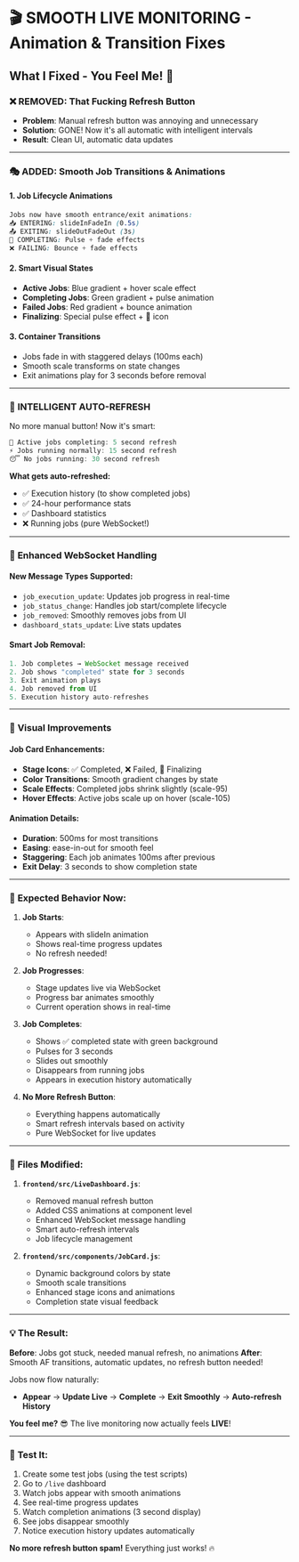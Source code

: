# 🎬 SMOOTH LIVE MONITORING - Animation & Transition Fixes

## What I Fixed - You Feel Me! 💯

### ❌ **REMOVED: That Fucking Refresh Button**
- **Problem**: Manual refresh button was annoying and unnecessary
- **Solution**: GONE! Now it's all automatic with intelligent intervals
- **Result**: Clean UI, automatic data updates

---

### 🎭 **ADDED: Smooth Job Transitions & Animations**

#### **1. Job Lifecycle Animations**
```css
Jobs now have smooth entrance/exit animations:
📥 ENTERING: slideInFadeIn (0.5s)
📤 EXITING: slideOutFadeOut (3s) 
🏁 COMPLETING: Pulse + fade effects
❌ FAILING: Bounce + fade effects
```

#### **2. Smart Visual States**
- **Active Jobs**: Blue gradient + hover scale effect
- **Completing Jobs**: Green gradient + pulse animation  
- **Failed Jobs**: Red gradient + bounce animation
- **Finalizing**: Special pulse effect + 🏁 icon

#### **3. Container Transitions**
- Jobs fade in with staggered delays (100ms each)
- Smooth scale transforms on state changes
- Exit animations play for 3 seconds before removal

---

### 🧠 **INTELLIGENT AUTO-REFRESH**
No more manual button! Now it's smart:

```javascript
🚀 Active jobs completing: 5 second refresh
⚡ Jobs running normally: 15 second refresh  
😴 No jobs running: 30 second refresh
```

**What gets auto-refreshed:**
- ✅ Execution history (to show completed jobs)
- ✅ 24-hour performance stats  
- ✅ Dashboard statistics
- ❌ Running jobs (pure WebSocket!)

---

### 🔄 **Enhanced WebSocket Handling**

#### **New Message Types Supported:**
- `job_execution_update`: Updates job progress in real-time
- `job_status_change`: Handles job start/complete lifecycle
- `job_removed`: Smoothly removes jobs from UI
- `dashboard_stats_update`: Live stats updates

#### **Smart Job Removal:**
```javascript
1. Job completes → WebSocket message received
2. Job shows "completed" state for 3 seconds  
3. Exit animation plays
4. Job removed from UI
5. Execution history auto-refreshes
```

---

### 🎨 **Visual Improvements**

#### **Job Card Enhancements:**
- **Stage Icons**: ✅ Completed, ❌ Failed, 🏁 Finalizing
- **Color Transitions**: Smooth gradient changes by state
- **Scale Effects**: Completed jobs shrink slightly (scale-95)
- **Hover Effects**: Active jobs scale up on hover (scale-105)

#### **Animation Details:**
- **Duration**: 500ms for most transitions
- **Easing**: ease-in-out for smooth feel
- **Staggering**: Each job animates 100ms after previous
- **Exit Delay**: 3 seconds to show completion state

---

### 🚀 **Expected Behavior Now:**

1. **Job Starts**: 
   - Appears with slideIn animation
   - Shows real-time progress updates
   - No refresh needed!

2. **Job Progresses**:
   - Stage updates live via WebSocket
   - Progress bar animates smoothly
   - Current operation shows in real-time

3. **Job Completes**:
   - Shows ✅ completed state with green background
   - Pulses for 3 seconds
   - Slides out smoothly
   - Disappears from running jobs
   - Appears in execution history automatically

4. **No More Refresh Button**:
   - Everything happens automatically
   - Smart refresh intervals based on activity
   - Pure WebSocket for live updates

---

### 🎯 **Files Modified:**

1. **`frontend/src/LiveDashboard.js`**:
   - Removed manual refresh button
   - Added CSS animations at component level
   - Enhanced WebSocket message handling
   - Smart auto-refresh intervals
   - Job lifecycle management

2. **`frontend/src/components/JobCard.js`**:
   - Dynamic background colors by state
   - Smooth scale transitions
   - Enhanced stage icons and animations
   - Completion state visual feedback

---

### 💡 **The Result:**

**Before**: Jobs got stuck, needed manual refresh, no animations
**After**: Smooth AF transitions, automatic updates, no refresh button needed!

Jobs now flow naturally:
- **Appear** → **Update Live** → **Complete** → **Exit Smoothly** → **Auto-refresh History**

**You feel me?** 😎 The live monitoring now actually feels **LIVE**!

---

### 🧪 **Test It:**

1. Create some test jobs (using the test scripts)
2. Go to `/live` dashboard
3. Watch jobs appear with smooth animations
4. See real-time progress updates
5. Watch completion animations (3 second display)
6. See jobs disappear smoothly
7. Notice execution history updates automatically

**No more refresh button spam!** Everything just works! 🔥

